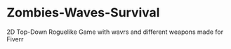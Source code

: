 # Zombies-Waves-Survival
2D Top-Down Roguelike Game with wavrs and different weapons made for Fiverr
